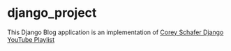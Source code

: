 # django_project
This Django Blog application is an implementation of <a href="https://youtu.be/UmljXZIypDc">Corey Schafer Django YouTube Playlist</a>

